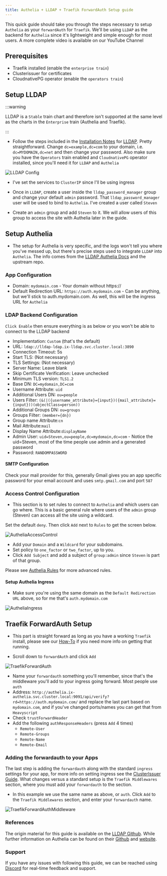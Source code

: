 ```yaml
---
title: Authelia + LLDAP + Traefik ForwardAuth Setup guide
---
```


This quick guide should take you through the steps necessary to setup `Authelia` as your `forwardAuth` for `Traefik`. We'll be using `LLDAP` as the backend for `Authelia` since it's lightweight and simple enough for most users. A more complete video is available on our YouTube Channel

## Prerequisites

- Traefik installed (enable the `enterprise train`)
- Clusterissuer for certificates
- CloudnativePG operator (enable the `operators train`)

## Setup LLDAP

:::warning

LLDAP is a `Stable` train chart and therefore isn't supported at the same level as the charts in the `Enterprise` train (Authelia and Traefik).

:::

- Follow the steps included in the [Installation Notes](https://truecharts.org/charts/stable/lldap/installation-notes) for [LLDAP](https://truecharts.org/charts/stable/lldap/). Pretty straightforward. Change `dc=example,dc=com` to your domain, i.e. `dc=MYDOMAIN,dc=net` and then change your password. Also make sure you have the `Operators` train enabled and `CloudnativePG` operator installed, since you'll need it for `LLDAP` and `Authelia`

![LLDAP Config](./img/LLDAPCatalogConfig.png)

- I've set the services to `ClusterIP` since I'll be using ingress

- Once in `LLDAP`, create a user inside the `lldap_password_manager` group and change your default `admin` password. That `lldap_password_manager` user will be used to bind to `Authelia`. I've created a user called `Steven`

- Create an `admin` group and add `Steven` to it. We will allow users of this group to access the site with Authelia later in the guide.

## Setup Authelia

- The setup for Authelia is very specific, and the logs won't tell you where you've messed up, but there's precise steps used to integrate `LLDAP` into `Authelia`. The info comes from the [LLDAP Authelia Docs](https://truecharts.org/charts/stable/lldap/authelia) and the upstream repo.

### App Configuration

- Domain: `mydomain.com` - Your domain without https://
- Default Redirection URL: `https://auth.mydomain.com` - Can be anything, but we'll stick to auth.mydomain.com. As well, this will be the ingress URL for `Authelia`

### LDAP Backend Configuration

`Click Enable` then ensure everything is as below or you won't be able to connect to the LLDAP backend

- Implementation: `Custom` (that's the default)
- URL: `ldap://lldap-ldap.ix-lldap.svc.cluster.local:3890`
- Connection Timeout: 5s
- Start TLS: (Not necessary)
- TLS Settings: (Not necessary)
- Server Name: Leave blank
- Skip Certificate Verification: Leave unchecked
- Minimum TLS version: `TLS1.2`
- Base DN: `DC=mydomain,DC=com`
- Username Attribute: `uid`
- Additional Users DN: `ou=people`
- Users Filter: `(&(|({username_attribute}={input})({mail_attribute}={input}))(objectClass=person))`
- Additional Groups DN: `ou=groups`
- Groups Filter: `(member={dn})`
- Group name Attribute:`cn`
- Mail Attribute:`mail`
- Display Name Attribute:`displayName`
- Admin User: `uid=Steven,ou=people,dc=mydomain,dc=com` - Notice the uid=Steven, most of the time people use admin and a generated password
- Password: `RANDOMPASSWORD`

#### SMTP Configuration

Check your mail provider for this, generally Gmail gives you an app specific password for your email account and uses `smtp.gmail.com` and port `587`

### Access Control Configuration

- This section is to set rules to connect to `Authelia` and which users can go where. This is a basic general rule where users of the `admin` group (Steven) can access all the site using a wildcard.

Set the default `deny`. Then click `Add` next to `Rules` to get the screen below.

![AutheliaAccessControl](./img/AutheliaAccessControl.png)

- Add your `Domain` and a `Wildcard` for your subdomains.
- Set policy to `one_factor` or `two_factor`, up to you.
- Click `Add Subject` and add a subject of `group:admin` since `Steven` is part of that group.

Please see [Authelia Rules](./authelia-rules) for more advanced rules.

#### Setup Authelia Ingress

- Make sure you're using the same domain as the `Default Redirection URL` above, so for me that's `auth.mydomain.com`

![AutheliaIngress](./img/AutheliaIngress.png)

## Traefik ForwardAuth Setup

- This part is straight forward as long as you have a working `Traefik` install, please see our [How-To](https://truecharts.org/charts/enterprise/traefik/how-to) if you need more info on getting that running.

- Scroll down to `forwardAuth` and click `Add`

![TraefikForwardAuth](./img/TraefikForwardAuth.png)

- Name your `forwardauth` something you'll remember, since that's the middleware you'll add to your ingress going forward. Most people use `auth`
- Address: `http://authelia.ix-authelia.svc.cluster.local:9091/api/verify?rd=https://auth.mydomain.com/` and replace the last part based on `mydomain.com`, and if you've changed ports/names you can get that from `Heavyscript`
- Check `trustForwardHeader`
- Add the following `authResponseHeaders` (press `Add` 4 times)
  - `Remote-User`
  - `Remote-Groups`
  - `Remote-Name`
  - `Remote-Email`

### Adding the forwardauth to your Apps

The last step is adding the `forwardauth` along with the standard `ingress` settings for your app, for more info on setting ingress see the [ClusterIssuer Guide](https://truecharts.org/charts/enterprise/clusterissuer/how-to). What changes versus a standard setup is the `Traefik Middlewares` section, where you must add your `forwardauth` to the section.

- In this example we use the same name as above, or `auth`. Click `Add` to the `Traefik Middlewares` section, and enter your `forwardauth` name.

![TraefikForwardAuthMiddleware](./img/TraefikForwardAuthMiddleware.png)

### References

The origin material for this guide is available on the [LLDAP Github](https://github.com/lldap/lldap). While further information on Authelia can be found on their [Github](https://github.com/authelia/authelia) and [website](https://www.authelia.com/).

### Support

If you have any issues with following this guide, we can be reached using [Discord](https://discord.gg/tVsPTHWTtr) for real-time feedback and support.
